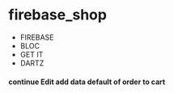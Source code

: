 # firebase_shop

- FIREBASE
- BLOC
- GET IT
- DARTZ

#### continue Edit add data default of order to cart
